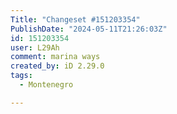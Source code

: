 ```yaml
---
Title: "Changeset #151203354"
PublishDate: "2024-05-11T21:26:03Z"
id: 151203354
user: L29Ah
comment: marina ways
created_by: iD 2.29.0
tags:
  - Montenegro

---
```

